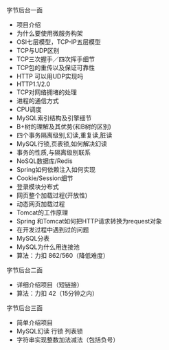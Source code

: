 字节后台一面

- 项目介绍
- 为什么要使用微服务构架
- OSI七层模型，TCP-IP五层模型
- TCP与UDP区别
- TCP三次握手／四次挥手细节
- TCP包的重传以及保证可靠性
- HTTP 可以用UDP实现吗
- HTTP1.1/2.0
- TCP对网络拥堵的处理
- 进程的通信方式
- CPU调度
- MySQL索引结构及引擎细节
- B+树的理解及其优势(和B树的区别)
- 四个事务隔离级别,幻读,重复读,脏读
- MySQL行锁,页表锁,如何解决幻读
- 事务的性质,与隔离级别联系
- NoSQL数据库/Redis
- Spring如何依赖注入如何实现
- Cookie/Session细节
- 登录模块分布式
- 网页整个加载过程(开放性)
- 动态网页加载过程
- Tomcat的工作原理
- Spring 和Tomcat如何把HTTP请求转换为request对象
- 在开发过程中遇到过的问题
- MySQL分表
- MySQL为什么用连接池
- 算法：力扣 862/560（降低难度）

字节后台二面

- 详细介绍项目（短链接）
- 算法：力扣 42（15分钟之内）

字节后台三面
- 简单介绍项目
- MySQL幻读 行锁 列表锁
- 字符串实现整数加法减法（包括负号）



